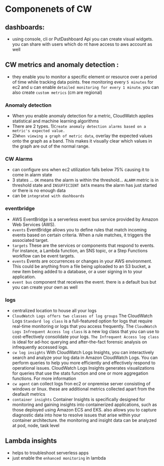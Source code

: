 # Componenets of CW

## dashboards:
- using console, cli or PutDashboard Api you can create visual widgets. you can share with users which do nt have access to aws account as well
  
## CW metrics and anomaly detection :
- they enable you to monitor a specific element or resource over a period of time while tracking data points. free monitoring every ```5 minutes``` for ec2 and u can enable ```detailed monitoring for every 1 minute```. you can also create   ```custom metrics``` (cm are regional)
### Anomaly detection
- When you enable anomaly detection for a metric, CloudWatch applies statistical and machine learning algorithms
- There are 2 types. 1)```Create anomaly detection alarms based on a metric's expected value.```
- 2)```When viewing a graph of metric data```, overlay the expected values onto the graph as a band. This makes it visually clear which values in the graph are out of the normal range.

 ### CW Alarms
- can configure sns when ec2 utilization falls below 75% causing it to come in alarm state
- 3 states ...  ```OK``` means the alarm is within the threshold... ```ALARM```  metric is in threshold state and ```INSUFFICIENT DATA``` means the alarm has just started or there is no enough data
- can be ```integrated with dashboards```


### eventbridge
- AWS EventBridge is a serverless event bus service provided by Amazon Web Services (AWS).
- ```events``` EventBridge allows you to define rules that match incoming events based on certain criteria. When a rule matches, it triggers the associated target.
- ```targets``` These are the services or components that respond to events. For instance, a Lambda function, an SNS topic, or a Step Functions workflow can be event targets.
- ```events``` Events are occurrences or changes in your AWS environment. This could be anything from a file being uploaded to an S3 bucket, a new item being added to a database, or a user signing in to your application.
- ```event bus``` component that receives the event. there is a default bus but you can create your own as well

### logs
- centralized location to house all your logs
- ```CloudWatch Logs offers two classes of log groups``` The CloudWatch Logs ```Standard log class``` is a full-featured option for logs that require real-time monitoring or logs that you access frequently. The ```CloudWatch Logs Infrequent Access log class``` is a new log class that you can use to cost-effectively consolidate your logs. ```The Infrequent Access log class``` is ideal for ad-hoc querying and after-the-fact forensic analysis on infrequently accessed logs.
- ```cw log insights``` With CloudWatch Logs Insights, you can interactively search and analyze your log data in Amazon CloudWatch Logs. You can perform queries to help you more efficiently and effectively respond to operational issues. CloudWatch Logs Insights generates visualizations for queries that use the stats function and one or more aggregation functions. For more information
- ```cw agent``` can collect logs fron ec2 or onpremise server consisting of windows or linux. these are additional metrics collected apart from the deafault metrics
- ```container insights``` Container Insights is specifically designed for monitoring and gaining insights into containerized applications, such as those deployed using Amazon ECS and EKS. also allows you to capture diagnostic data into how to resolve issues that arise within your container architecture. the monitoring and insight data can be analyzed at pod, node, task level

## Lambda insights
- helps to troubleshoot serverless apps
- just enable the ```enhanced monitoring``` in lambda 
